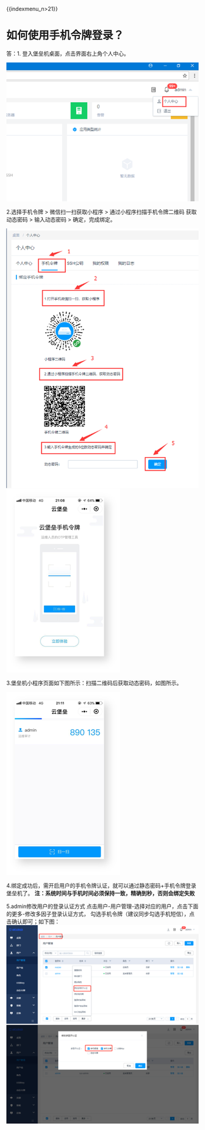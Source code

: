 {{indexmenu_n>21}}

# 如何使用手机令牌登录？

答：1. 登入堡垒机桌面，点击界面右上角个人中心。

![](/images/faq_super/个人中心.png)

2.选择手机令牌 \> 微信扫一扫获取小程序 \> 通过小程序扫描手机令牌二维码 获取动态密码 \> 输入动态密码 \> 确定，完成绑定。

![](/images/faq_super/手机令牌1.png)
![](/images/faq_super/手机令牌2.png)

3.堡垒机小程序页面如下图所示：扫描二维码后获取动态密码，如图所示。

![](/images/faq_super/手机令牌3.png)

4.绑定成功后，需开启用户的手机令牌认证，就可以通过静态密码+手机令牌登录堡垒机了。
**注：系统时间与手机时间必须保持一致，精确到秒，否则会绑定失败**

5.admin修改用户的登录认证方式 点击用户-用户管理-选择对应的用户，点击下面的更多-修改多因子登录认证方式，
勾选手机令牌（建议同步勾选手机短信），点击确认即可；如下图：
![](/images/faq_super/多因子认证.png)
![](/images/faq_super/多因子认证2.png)
